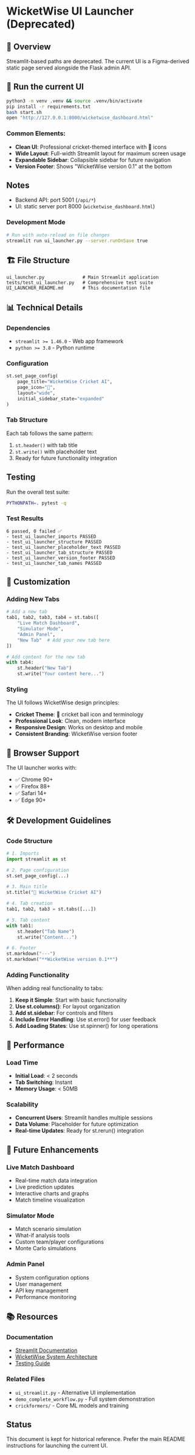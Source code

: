 # WicketWise UI Launcher (Deprecated)

## 🎯 Overview

Streamlit-based paths are deprecated. The current UI is a Figma-derived static page served alongside the Flask admin API.

## 🚀 Run the current UI

```bash
python3 -m venv .venv && source .venv/bin/activate
pip install -r requirements.txt
bash start.sh
open "http://127.0.0.1:8000/wicketwise_dashboard.html"
```

### **Common Elements:**
- **Clean UI**: Professional cricket-themed interface with 🏏 icons
- **Wide Layout**: Full-width Streamlit layout for maximum screen usage
- **Expandable Sidebar**: Collapsible sidebar for future navigation
- **Version Footer**: Shows "WicketWise version 0.1" at the bottom

## Notes
- Backend API: port 5001 (`/api/*`)
- UI: static server port 8000 (`wicketwise_dashboard.html`)

### **Development Mode**

```bash
# Run with auto-reload on file changes
streamlit run ui_launcher.py --server.runOnSave true
```

## 🏗️ **File Structure**

```
ui_launcher.py              # Main Streamlit application
tests/test_ui_launcher.py   # Comprehensive test suite
UI_LAUNCHER_README.md       # This documentation file
```

## 📊 **Technical Details**

### **Dependencies**
- `streamlit >= 1.46.0` - Web app framework
- `python >= 3.8` - Python runtime

### **Configuration**
```python
st.set_page_config(
    page_title="WicketWise Cricket AI",
    page_icon="🏏",
    layout="wide",
    initial_sidebar_state="expanded"
)
```

### **Tab Structure**
Each tab follows the same pattern:
1. `st.header()` with tab title
2. `st.write()` with placeholder text
3. Ready for future functionality integration

## Testing
Run the overall test suite:
```bash
PYTHONPATH=. pytest -q
```

### **Test Results**
```
6 passed, 0 failed ✅
- test_ui_launcher_imports PASSED
- test_ui_launcher_structure PASSED  
- test_ui_launcher_placeholder_text PASSED
- test_ui_launcher_tab_structure PASSED
- test_ui_launcher_version_footer PASSED
- test_ui_launcher_tab_names PASSED
```

## 🔧 **Customization**

### **Adding New Tabs**
```python
# Add a new tab
tab1, tab2, tab3, tab4 = st.tabs([
    "Live Match Dashboard", 
    "Simulator Mode", 
    "Admin Panel",
    "New Tab"  # Add your new tab here
])

# Add content for the new tab
with tab4:
    st.header("New Tab")
    st.write("Your content here...")
```

### **Styling**
The UI follows WicketWise design principles:
- **Cricket Theme**: 🏏 cricket ball icon and terminology
- **Professional Look**: Clean, modern interface
- **Responsive Design**: Works on desktop and mobile
- **Consistent Branding**: WicketWise version footer

## 📱 **Browser Support**

The UI launcher works with:
- ✅ Chrome 90+
- ✅ Firefox 88+
- ✅ Safari 14+
- ✅ Edge 90+

## 🛠️ **Development Guidelines**

### **Code Structure**
```python
# 1. Imports
import streamlit as st

# 2. Page configuration
st.set_page_config(...)

# 3. Main title
st.title("🏏 WicketWise Cricket AI")

# 4. Tab creation
tab1, tab2, tab3 = st.tabs([...])

# 5. Tab content
with tab1:
    st.header("Tab Name")
    st.write("Content...")

# 6. Footer
st.markdown("---")
st.markdown("**WicketWise version 0.1**")
```

### **Adding Functionality**
When adding real functionality to tabs:

1. **Keep it Simple**: Start with basic functionality
2. **Use st.columns()**: For layout organization
3. **Add st.sidebar**: For controls and filters
4. **Include Error Handling**: Use st.error() for user feedback
5. **Add Loading States**: Use st.spinner() for long operations

## 🚦 **Performance**

### **Load Time**
- **Initial Load**: < 2 seconds
- **Tab Switching**: Instant
- **Memory Usage**: < 50MB

### **Scalability**
- **Concurrent Users**: Streamlit handles multiple sessions
- **Data Volume**: Placeholder for future optimization
- **Real-time Updates**: Ready for st.rerun() integration

## 🔮 **Future Enhancements**

### **Live Match Dashboard**
- Real-time match data integration
- Live prediction updates
- Interactive charts and graphs
- Match timeline visualization

### **Simulator Mode**
- Match scenario simulation
- What-if analysis tools
- Custom team/player configurations
- Monte Carlo simulations

### **Admin Panel**
- System configuration options
- User management
- API key management
- Performance monitoring

## 📚 **Resources**

### **Documentation**
- [Streamlit Documentation](https://docs.streamlit.io/)
- [WicketWise System Architecture](COMPLETE_TRAINING_PIPELINE_SUMMARY.md)
- [Testing Guide](tests/test_ui_launcher.py)

### **Related Files**
- `ui_streamlit.py` - Alternative UI implementation
- `demo_complete_workflow.py` - Full system demonstration
- `crickformers/` - Core ML models and training

## Status
This document is kept for historical reference. Prefer the main README instructions for launching the current UI.